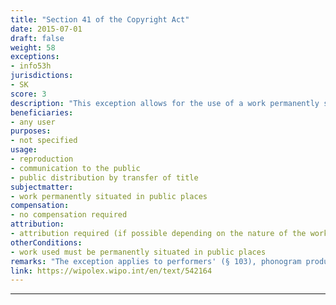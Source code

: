 ```yaml
---
title: "Section 41 of the Copyright Act"
date: 2015-07-01
draft: false
weight: 58
exceptions:
- info53h
jurisdictions:
- SK
score: 3
description: "This exception allows for the use of a work permanently situated in public places by making copies, communication to the public or public distribution by transfer of title. Expressly excluded from the scope of the exception is copying of architectural works by means of buildings." 
beneficiaries:
- any user
purposes: 
- not specified
usage:
- reproduction
- communication to the public 
- public distribution by transfer of title 
subjectmatter:
- work permanently situated in public places
compensation:
- no compensation required
attribution: 
- attribution required (if possible depending on the nature of the work and the manner of use of the work)
otherConditions: 
- work used must be permanently situated in public places
remarks: "The exception applies to performers' (§ 103), phonogram producers' (§113), audiovisual producers' (§121) and broadcasters' (§127.1) rights.<br /><br />Pursuant to §35(2) of the Copyright Act, the name of the author or his pseudonym, if it is not an anonymous work, or the name of the person under whose name, trade name or title the work is presented to the public, as well as the work title and source, must be stated in all cases under §38 and §§ 40 to 57, if this is possible depending on the nature of the work and the manner of use of the work."
link: https://wipolex.wipo.int/en/text/542164
---
```

---
